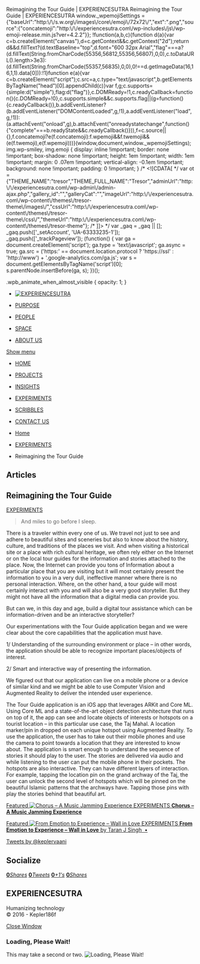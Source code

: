Reimagining the Tour Guide | EXPERIENCESUTRA                         Reimagining the Tour Guide | EXPERIENCESUTRA     window.\_wpemojiSettings = {"baseUrl":"http:\\/\\/s.w.org\\/images\\/core\\/emoji\\/72x72\\/","ext":".png","source":{"concatemoji":"http:\\/\\/experiencesutra.com\\/wp-includes\\/js\\/wp-emoji-release.min.js?ver=4.2.2"}}; !function(a,b,c){function d(a){var c=b.createElement("canvas"),d=c.getContext&&c.getContext("2d");return d&&d.fillText?(d.textBaseline="top",d.font="600 32px Arial","flag"===a?(d.fillText(String.fromCharCode(55356,56812,55356,56807),0,0),c.toDataURL().length>3e3):(d.fillText(String.fromCharCode(55357,56835),0,0),0!==d.getImageData(16,16,1,1).data\[0\])):!1}function e(a){var c=b.createElement("script");c.src=a,c.type="text/javascript",b.getElementsByTagName("head")\[0\].appendChild(c)}var f,g;c.supports={simple:d("simple"),flag:d("flag")},c.DOMReady=!1,c.readyCallback=function(){c.DOMReady=!0},c.supports.simple&&c.supports.flag||(g=function(){c.readyCallback()},b.addEventListener?(b.addEventListener("DOMContentLoaded",g,!1),a.addEventListener("load",g,!1)):(a.attachEvent("onload",g),b.attachEvent("onreadystatechange",function(){"complete"===b.readyState&&c.readyCallback()})),f=c.source||{},f.concatemoji?e(f.concatemoji):f.wpemoji&&f.twemoji&&(e(f.twemoji),e(f.wpemoji)))}(window,document,window.\_wpemojiSettings);   img.wp-smiley, img.emoji { display: inline !important; border: none !important; box-shadow: none !important; height: 1em !important; width: 1em !important; margin: 0 .07em !important; vertical-align: -0.1em !important; background: none !important; padding: 0 !important; }                 /\* <!\[CDATA\[ \*/ var ot = {"THEME\_NAME":"tresor","THEME\_FULL\_NAME":"Tresor","adminUrl":"http:\\/\\/experiencesutra.com\\/wp-admin\\/admin-ajax.php","gallery\_id":"","galleryCat":"","imageUrl":"http:\\/\\/experiencesutra.com\\/wp-content\\/themes\\/tresor-theme\\/images\\/","cssUrl":"http:\\/\\/experiencesutra.com\\/wp-content\\/themes\\/tresor-theme\\/css\\/","themeUrl":"http:\\/\\/experiencesutra.com\\/wp-content\\/themes\\/tresor-theme"}; /\* \]\]> \*/             var \_gaq = \_gaq || \[\]; \_gaq.push(\['\_setAccount', 'UA-63333235-1'\]); \_gaq.push(\['\_trackPageview'\]); (function() { var ga = document.createElement('script'); ga.type = 'text/javascript'; ga.async = true; ga.src = ('https:' == document.location.protocol ? 'https://ssl' : 'http://www') + '.google-analytics.com/ga.js'; var s = document.getElementsByTagName('script')\[0\]; s.parentNode.insertBefore(ga, s); })();     

.wpb\_animate\_when\_almost\_visible { opacity: 1; }

*   [![EXPERIENCESUTRA](/wp-content/themes/tresor-theme/images/logo.png)](http://experiencesutra.com/)

*   [PURPOSE](http://experiencesutra.com/purpose/)
*   [PEOPLE](http://experiencesutra.com/people/)
*   [SPACE](http://experiencesutra.com/gallery/space/)
*   [ABOUT US](http://experiencesutra.com/about-us/)

 [Show menu](#dat-menu)

*   [HOME](http://experiencesutra.com/)
*   [PROJECTS](http://experiencesutra.com/category/projects/)
*   [INSIGHTS](http://experiencesutra.com/category/insights/)
*   [EXPERIMENTS](http://experiencesutra.com/category/experiments/)
*   [SCRIBBLES](http://experiencesutra.com/category/scribbles/)
*   [CONTACT US](http://experiencesutra.com/contact-us/)

*   [Home](http://experiencesutra.com)
*   [EXPERIMENTS](http://experiencesutra.com/category/experiments/)
*   Reimagining the Tour Guide

Articles
--------

Reimagining the Tour Guide
--------------------------

[EXPERIMENTS](http://experiencesutra.com/category/experiments/)

> And miles to go before I sleep.

There is a traveler within every one of us. We travel not just to see and adhere to beautiful sites and sceneries but also to know about the history, culture, and traditions of the places we visit. And when visiting a historical site or a place with rich cultural heritage, we often rely either on the Internet or on the local tour guides for the information and stories attached to the place. Now, the Internet can provide you tons of Information about a particular place that you are visiting but it will most certainly present the information to you in a very dull, ineffective manner where there is no personal interaction. Where, on the other hand, a tour guide will most certainly interact with you and will also be a very good storyteller. But they might not have all the information that a digital media can provide you.

But can we, in this day and age, build a digital tour assistance which can be information-driven and be an interactive storyteller?

Our experimentations with the Tour Guide application began and we were clear about the core capabilities that the application must have.

1/ Understanding of the surrounding environment or place – in other words, the application should be able to recognize important places/objects of interest.

2/ Smart and interactive way of presenting the information.

We figured out that our application can live on a mobile phone or a device of similar kind and we might be able to use Computer Vision and Augmented Reality to deliver the intended user experience.

The Tour Guide application is an iOS app that leverages ARKit and Core ML. Using Core ML and a state-of-the-art object detection architecture that runs on top of it, the app can see and locate objects of interests or hotspots on a tourist location – in this particular use case, the Taj Mahal. A location marker/pin in dropped on each unique hotspot using Augmented Reality. To use the application, the user has to take out their mobile phones and use the camera to point towards a location that they are interested to know about. The application is smart enough to understand the sequence of stories it should play to the user. The stories are delivered via audio and while listening to the user can put the mobile phone in their pockets. The hotspots are also interactive. They can have different layers of interaction. For example, tapping the location pin on the grand archway of the Taj, the user can unlock the second level of hotspots which will be pinned on the beautiful Islamic patterns that the archways have. Tapping those pins with play the stories behind that beautiful art.

[Featured ![Chorus – A Music Jamming Experience](http://experiencesutra.com/wp-content/uploads/2018/09/IMG_20180903_153109_HDR-397x310_c.jpg)   EXPERIMENTS **Chorus – A Music Jamming Experience**](http://experiencesutra.com/experiments/chorus-a-music-jamming-experience/) 

[Featured ![From Emotion to Experience – Wall in Love](http://experiencesutra.com/wp-content/uploads/2016/01/Screen-Shot-2016-01-06-at-7.43.37-PM-397x310_c.png)   EXPERIMENTS **From Emotion to Experience – Wall in Love**  by Taran J Singh  •](http://experiencesutra.com/experiments/from-emotion-to-experience-wall-in-love/) 

[Tweets by @keplervaani](https://twitter.com/twitterdev)

Socialize
---------

[**0**_Shares_](http://www.facebook.com/sharer/sharer.php?u=http://experiencesutra.com) [**0**_Tweets_](#) [**0**_+1's_](https://plus.google.com/share?url=http://experiencesutra.com) [**0**_Shares_](http://www.linkedin.com/shareArticle?mini=true&url=http://experiencesutra.com&title=EXPERIENCESUTRA+-+Humanizing+Technology)

EXPERIENCESUTRA
---------------

Humanizing technology  
© 2016 - Kepler186f

[Close Window](#)

### Loading, Please Wait!

This may take a second or two. ![Loading, Please Wait!](http://experiencesutra.com/wp-content/themes/tresor-theme/images/loading.gif "Loading, Please Wait!")